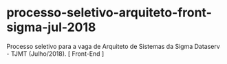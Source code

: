 # processo-seletivo-arquiteto-front-sigma-jul-2018
Processo seletivo para a vaga de Arquiteto de Sistemas da Sigma Dataserv - TJMT (Julho/2018). [ Front-End ]
